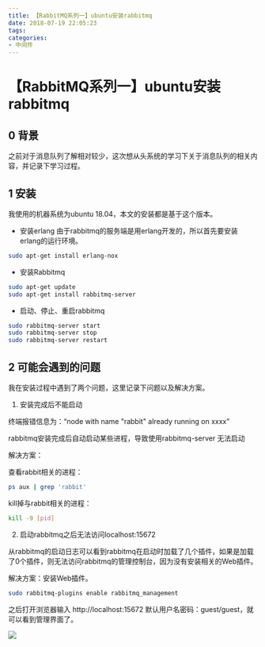 ```yaml
---
title: 【RabbitMQ系列一】ubuntu安装rabbitmq
date: 2018-07-19 22:05:23
tags:
categories: 
- 中间件
---
```

# 【RabbitMQ系列一】ubuntu安装rabbitmq

## 0 背景
之前对于消息队列了解相对较少，这次想从头系统的学习下关于消息队列的相关内容，并记录下学习过程。

## 1 安装
我使用的机器系统为ubuntu 18.04，本文的安装都是基于这个版本。

+ 安装erlang
由于rabbitmq的服务端是用erlang开发的，所以首先要安装erlang的运行环境。

```bash
sudo apt-get install erlang-nox
```

+ 安装Rabbitmq

```bash
sudo apt-get update
sudo apt-get install rabbitmq-server
```

+ 启动、停止、重启rabbitmq

```bash
sudo rabbitmq-server start
sudo rabbitmq-server stop
sudo rabbitmq-server restart
```

## 2 可能会遇到的问题
我在安装过程中遇到了两个问题，这里记录下问题以及解决方案。

1. 安装完成后不能启动

终端报错信息为：“node with name "rabbit" already running on xxxx”

rabbitmq安装完成后自动启动某些进程，导致使用rabbitmq-server 无法启动

解决方案：

查看rabbit相关的进程：

```bash
ps aux | grep 'rabbit'
```

kill掉与rabbit相关的进程：

```bash
kill -9 [pid]
```

2. 启动rabbitmq之后无法访问localhost:15672

从rabbitmq的启动日志可以看到rabbitmq在启动时加载了几个插件，如果是加载了0个插件，则无法访问rabbitmq的管理控制台，因为没有安装相关的Web插件。

解决方案：安装Web插件。

```bash
sudo rabbitmq-plugins enable rabbitmq_management
```

之后打开浏览器输入 http://localhost:15672 
默认用户名密码：guest/guest，就可以看到管理界面了。

![](http://owgxabs76.bkt.clouddn.com/%E9%80%89%E5%8C%BA_003.png)